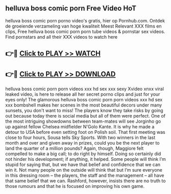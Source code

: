 ## helluva boss comic porn Free Video HoT 

helluva boss comic porn porno video's gratis, hier op Pornhub.com. Ontdek de groeiende verzameling van hoge kwaliteit Meest Relevant XXX films en clips,
Free helluva boss comic porn porn tube videos & pornstar sex videos. Find pornstars and all their XXX videos to watch here


## 👉🔴 [Click to PLAY >> WATCH](http://us.freeplayer.one?title=helluva_boss_comic_porn&ref=16D)

## 👉🔴 [Click to PLAY >> DOWNLOAD](http://us.freeplayer.one?title=helluva_boss_comic_porn&ref=16D)


helluva boss comic porn porn videos xxx hd sex xxx sexy Xvideo xnxx viral leaked video, is here to release all her secret porno clips and just for your eyes only! The glamorous helluva boss comic porn porn videos xxx hd sex xxx bombshell makes her scenes in the most beautiful decors under many sunsets, you don't want to miss! The players know they take risks by going out because today there is social media but all of them were perfect. One of the most intriguing showdowns between team-mates will see Jorginho go up against fellow Chelsea midfielder N'Golo Kante. It is why he made a detour to USA before even setting foot on Polish soil. That first meeting was close to four hours, Sousa tells Sky Sports. With two winners in the last month and over and given away in prizes, could you be the next player to land the quarter of a million pounds? Again, though, Maggiore felt compelled to make a big call; to do right by himself. Doing so certainly did not hinder his development; if anything, it helped. Some people will think I’m stupid for saying that, but we have that belief and confidence that we can win it. Not many people on the outside will think that but I’m sure everyone in this dressing room – the players, the staff and the management – all have that same belief that we can. Rashford, however, insists there are no truth to those rumours and that he is focused on improving his own game.